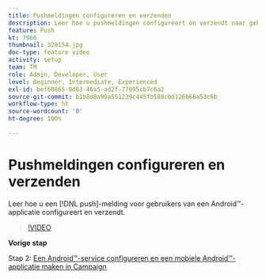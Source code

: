 ```yaml
---
title: Pushmeldingen configureren en verzenden
description: Leer hoe u pushmeldingen configureert en verzendt naar gebruikers van Android™-apps.
feature: Push
kt: 7966
thumbnail: 328154.jpg
doc-type: feature video
activity: setup
team: TM
role: Admin, Developer, User
level: Beginner, Intermediate, Experienced
exl-id: bef60865-9d83-46a5-ad2f-77095cb7c6a2
source-git-commit: b1b8d8a99a551239c445fb588cbd126b66a53c9b
workflow-type: ht
source-wordcount: '0'
ht-degree: 100%

---
```


# Pushmeldingen configureren en verzenden

Leer hoe u een [!DNL push]-melding voor gebruikers van een Android™-applicatie configureert en verzendt.

>[!VIDEO](https://video.tv.adobe.com/v/328154?quality=12&learn=on)

**Vorige stap**

Stap 2: [Een Android™-service configureren en een mobiele Android™-applicatie maken in Campaign](/help/tutorial-get-started-with-push-notifications-for-android/configure-an-android-service-in-campaign.md)
